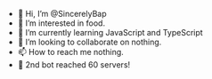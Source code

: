 - 👋 Hi, I’m @SincerelyBap
- 👀 I’m interested in food.
- 🌱 I’m currently learning JavaScript and TypeScript
- 💞️ I’m looking to collaborate on nothing.
- 📫 How to reach me nothing.
- 👀 2nd bot reached 60 servers!

<!---
SincerelyBap/SincerelyBap is a ✨ special ✨ repository because its `README.md` (this file) appears on your GitHub profile.
You can click the Preview link to take a look at your changes.
--->
